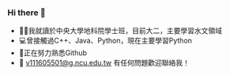 ### Hi there 👋

- 🙋‍♀️我就讀於中央大學地科院學士班，目前大二，主要學習水文領域
- 💻曾接觸過C++、Java、Python，現在主要學習Python
- 💪正在努力熟悉Github
- 📧 v111605501@g.ncu.edu.tw 有任何問題歡迎聯絡我！

<!--
**vchien03/vchien03** is a ✨ _special_ ✨ repository because its `README.md` (this file) appears on your GitHub profile.

Here are some ideas to get you started:

- 🔭 I’m currently working on ...
- 🌱 I’m currently learning ...
- 👯 I’m looking to collaborate on ...
- 🤔 I’m looking for help with ...
- 💬 Ask me about ...
- 📫 How to reach me: ...
- 😄 Pronouns: ...
- ⚡ Fun fact: ...
-->
